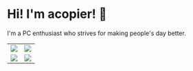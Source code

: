 # Hi! I'm acopier! 👋

I'm a PC enthusiast who strives for making people's day better.

<table>
    <tr>
        <td>
            <img align="center" src="https://github-readme-stats.vercel.app/api?username=acopier&show_icons=true&theme=gruvbox" />
        </td>
        <td>
            <img align="center" src="https://github-profile-trophy.vercel.app/?username=acopier&theme=gruvbox&no-bg=true&row=2&column=4" />
        </td>
    </tr>
    <tr>
        <td>
            <img align="center" src="https://github-readme-streak-stats.herokuapp.com/?user=acopier&theme=gruvbox" />
        </td>
        <td>
            <img align="center" src="https://github-readme-stats.vercel.app/api/top-langs/?username=acopier&layout=compact&theme=gruvbox" />
        </td>
    </tr>
</table>

<!---
acopier/acopier is a ✨ special ✨ repository because its `README.md` (this file) appears on your GitHub profile.
You can click the Preview link to take a look at your changes.
--->
